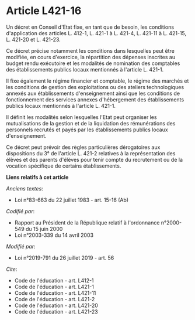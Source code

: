 # Article L421-16

Un décret en Conseil d'Etat fixe, en tant que de besoin, les conditions d'application des articles L. 412-1, L. 421-1 à L.
421-4, L. 421-11 à L. 421-15, L. 421-20 et L. 421-23.

Ce décret précise notamment les conditions dans lesquelles peut être modifiée, en cours d'exercice, la répartition des
dépenses inscrites au budget rendu exécutoire et les modalités de nomination des comptables des établissements publics locaux
mentionnés à l'article L. 421-1.

Il fixe également le régime financier et comptable, le régime des marchés et les conditions de gestion des exploitations ou
des ateliers technologiques annexés aux établissements d'enseignement ainsi que les conditions de fonctionnement des services
annexes d'hébergement des établissements publics locaux mentionnés à l'article L. 421-1.

Il définit les modalités selon lesquelles l'Etat peut organiser les mutualisations de la gestion et de la liquidation des
rémunérations des personnels recrutés et payés par les établissements publics locaux d'enseignement.

Ce décret peut prévoir des règles particulières dérogatoires aux dispositions du 3° de l'article L. 421-2 relatives à la
représentation des élèves et des parents d'élèves pour tenir compte du recrutement ou de la vocation spécifique de certains
établissements.

**Liens relatifs à cet article**

_Anciens textes_:

  - Loi n°83-663 du 22 juillet 1983 - art. 15-16 (Ab)

_Codifié par_:

  - Rapport au Président de la République relatif à l'ordonnance n°2000-549 du 15 juin 2000
  - Loi n°2003-339 du 14 avril 2003

_Modifié par_:

  - Loi n°2019-791 du 26 juillet 2019 - art. 56

_Cite_:

  - Code de l'éducation - art. L412-1
  - Code de l'éducation - art. L421-1
  - Code de l'éducation - art. L421-11
  - Code de l'éducation - art. L421-2
  - Code de l'éducation - art. L421-20
  - Code de l'éducation - art. L421-23
